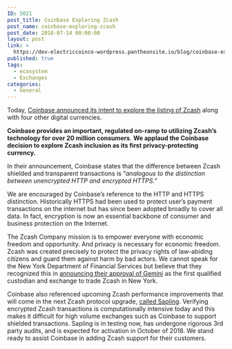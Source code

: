 ```yaml
---
ID: 5021
post_title: Coinbase Exploring Zcash
post_name: coinbase-exploring-zcash
post_date: 2018-07-14 00:00:00
layout: post
link: >
  https://dev-electriccoinco-wordpress.pantheonsite.io/blog/coinbase-exploring-zcash/
published: true
tags:
  - ecosystem
  - Exchanges
categories:
  - General
---
```

<p>Today, <a href="https://blog.coinbase.com/coinbase-is-exploring-cardano-basic-attention-token-stellar-zcash-and-0x-9e44f0eb823f" target="_blank" rel="noopener noreferrer">Coinbase announced its intent to explore the listing of Zcash</a> along with four other digital currencies.</p>
<p><b>Coinbase provides an important, regulated on-ramp to utilizing Zcash’s technology for over 20 million consumers</b>. <b>We applaud the Coinbase decision to explore Zcash inclusion as its first privacy-protecting currency.</b></p>
<p>In their announcement, Coinbase states that the difference between Zcash shielded and transparent transactions is “<i>analogous to the distinction between unencrypted HTTP and encrypted HTTPS.”</i></p>
<p>We are encouraged by Coinbase’s reference to the HTTP and HTTPS distinction. Historically HTTPS had been used to protect user’s payment transactions on the internet but has since been adopted broadly to cover all data. In fact, encryption is now an essential backbone of consumer and business protection on the Internet.</p>
<p>The Zcash Company mission is to empower everyone with economic freedom and opportunity. And privacy is necessary for economic freedom. Zcash was created precisely to protect the privacy rights of law-abiding citizens and guard them against harm by bad actors. We cannot speak for the New York Department of Financial Services but believe that they recognized this in <a href="https://www.dfs.ny.gov/about/press/pr1805141.htm" target="_blank" rel="noopener noreferrer">announcing their approval of Gemini</a> as the first qualified custodian and exchange to trade Zcash in New York.</p>
<p>Coinbase also referenced upcoming Zcash performance improvements that will come in the next Zcash protocol upgrade, <a href="/blog/whats-new-in-sapling/" target="_blank" rel="noopener noreferrer">called Sapling</a>. Verifying encrypted Zcash transactions is computationally intensive today and this makes it difficult for high volume exchanges such as Coinbase to support shielded transactions. Sapling is in testing now, has undergone rigorous 3rd party audits, and is expected for activation in October of 2018. We stand ready to assist Coinbase in adding Zcash support for their customers.</p>
